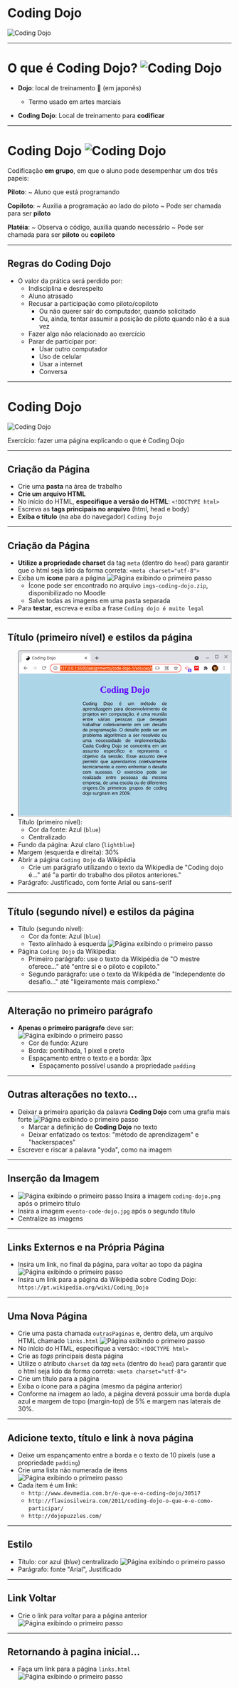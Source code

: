 <!-- {"layout": "centered"} -->
# Coding Dojo

![Coding Dojo](../../images/coding-dojo.png)


---
# O que é Coding Dojo? ![Coding Dojo](../../images/coding-dojo.png)<!-- {.push-left style="height: 100px;"} -->

- **Dojo**: local de treinamento :japanese_castle: (em japonês)
  - Termo usado em artes marciais

- **Coding Dojo**: Local de treinamento para **codificar**
---
# Coding Dojo ![Coding Dojo](../../images/coding-dojo.png)<!-- {.push-left style="height: 100px;"} -->
Codificação **em grupo**, em que o aluno pode desempenhar um dos três papeis:

**Piloto**:
  ~ Aluno que está programando

**Copiloto**:
  ~ Auxilia a programação ao lado do piloto
  ~ Pode ser chamada para ser **piloto**

**Platéia**:
  ~ Observa o código, auxilia quando necessário
  ~ Pode ser chamada para ser **piloto** ou **copiloto**

---
## Regras do Coding Dojo

- O valor da prática será perdido por:
  - Indisciplina e desrespeito
  - Aluno atrasado
  - Recusar a participação como piloto/copiloto
    - Ou não querer sair do computador, quando solicitado
    - Ou, ainda, tentar assumir a posição de piloto quando não é a sua vez
  - Fazer algo não relacionado ao exercício
  - Parar de participar por:
    - Usar outro computador
    - Uso de celular
    - Usar a internet
    - Conversa

---
<!-- {"layout": "centered-horizontal"} -->
# Coding Dojo


![Coding Dojo](../../images/coding-dojo.png)

Exercício: fazer uma página explicando o que é Coding Dojo

---
## Criação da Página


- Crie uma **pasta** na área de trabalho
- **Crie um arquivo HTML**
- No início do HTML, **especifique a versão do HTML**: `<!DOCTYPE html>`
- Escreva as **tags principais no arquivo** (html, head  e body)
- **Exiba o título** (na aba do navegador) `Coding Dojo`

---
## Criação da Página



- **Utilize a propriedade charset** da tag `meta` (dentro do `head`) para garantir que o html seja lido da forma correta:
`<meta charset="utf-8">`
- Exiba um **ícone** para a página
![Página exibindo o primeiro passo](../../images/coding_dojo_1_passos/passo1.png) <!-- {.push-right style="height: 200px;"} -->
  - Ícone pode ser encontrado no arquivo `imgs-coding-dojo.zip`, disponibilizado no Moodle
  - Salve todas as imagens em uma pasta separada
- Para **testar**, escreva e exiba a frase `Coding dojo é muito legal`

---
## Título (primeiro nível) e estilos da página


- ![Página exibindo o primeiro passo](../../images/coding_dojo_1_passos/passo2.png) <!-- {.push-right style="height: 240px;"} -->
  Título (primeiro nível):
	- Cor da fonte: Azul (`blue`)
	- Centralizado
- Fundo da página: Azul claro (`lightblue`)
- Margem (esquerda e direita): 30%
- Abrir a página `Coding Dojo` da Wikipédia
  - Crie um parágrafo utilizando o texto da Wikipedia de "Coding dojo é..." até "a partir do trabalho dos pilotos anteriores."
- Parágrafo: Justificado, com fonte Arial ou sans-serif

---
## Título (segundo nível) e estilos da página


- Título (segundo nível):
	- Cor da fonte: Azul (`blue`)
	- Texto alinhado à esquerda
  ![Página exibindo o primeiro passo](../../images/coding_dojo_1_passos/passo3.png) <!-- {.push-right style="height: 280px;"} -->
- Página `Coding Dojo` da Wikipedia:
  - Primeiro parágrafo: use o texto da Wikipédia de "O mestre oferece..." até "entre si e o piloto e copiloto."
  - Segundo parágrafo: use o texto da Wikipédia de "Independente do desafio..." até "ligeiramente mais complexo."

---
## Alteração no primeiro parágrafo

- **Apenas o primeiro parágrafo** deve ser:
  ![Página exibindo o primeiro passo](../../images/coding_dojo_1_passos/passo4.png) <!-- {.push-right style="height: 300px;"} -->
  - Cor de fundo: Azure
  - Borda: pontilhada, 1 pixel e preto
  - Espaçamento entre o texto e a borda: 3px
    - Espaçamento possível usando a propriedade `padding`

---
## Outras alterações no texto...

  - Deixar a primeira aparição da palavra **Coding Dojo** com uma grafia mais forte
  ![Página exibindo o primeiro passo](../../images/coding_dojo_1_passos/passo5.png) <!-- {.push-right style="height: 300px;"} -->
	- Marcar a definição de **Coding Dojo** no texto
	- Deixar enfatizado os textos: "método de aprendizagem" e "hackerspaces"
  - Escrever e riscar a palavra "yoda", como na imagem


---
## Inserção da Imagem

- ![Página exibindo o primeiro passo](../../images/coding_dojo_1_passos/passo6.png) <!-- {.push-right style="height: 300px;"} -->
  Insira a imagem `coding-dojo.png` após o primeiro título
- Insira a imagem `evento-code-dojo.jpg` após o segundo título
- Centralize as imagens


---
## Links Externos e na Própria Página

- Insira um link, no final da página, para voltar ao topo da página
![Página exibindo o primeiro passo](../../images/coding_dojo_1_passos/passo7.png) <!-- {.push-right style="height: 400px;"} -->
- Insira um link para a página da Wikipédia sobre Coding Dojo:
  `https://pt.wikipedia.org/wiki/Coding_Dojo`

---
## Uma Nova Página

- Crie uma pasta chamada `outrasPaginas` e, dentro dela, um arquivo HTML
  chamado `links.html`
![Página exibindo o primeiro passo](../../images/coding_dojo_1_passos/passo8.png) <!-- {.push-right style="height: 125px;"} -->
- No início do HTML, especifique a versão: `<!DOCTYPE html>`
- Crie as _tags_ principais desta página
- Utilize o atributo `charset` da _tag_ `meta` (dentro do `head`) para
  garantir que o html seja lido da forma correta: `<meta charset="utf-8">`
- Crie um título para a página
- Exiba o ícone para a página (mesmo da página anterior)
- Conforme na imagem ao lado, a página deverá possuir uma borda dupla azul e margem de topo (margin-top) de 5% e margem nas laterais de 30%.


---
## Adicione texto, título e link à nova página

- Deixe um espançamento entre a borda e o texto de 10 pixels (use a propriedade `padding`)
- Crie uma lista não numerada de itens
![Página exibindo o primeiro passo](../../images/coding_dojo_1_passos/passo9.png) <!-- {.push-right style="height: 300px;"} -->
- Cada item é um link:
  - `http://www.devmedia.com.br/o-que-e-o-coding-dojo/30517`
  - `http://flaviosilveira.com/2011/coding-dojo-o-que-e-e-como-participar/`
  - `http://dojopuzzles.com/`

----
## Estilo

- Título: cor azul (_blue_) centralizado
![Página exibindo o primeiro passo](../../images/coding_dojo_1_passos/passo9.png) <!-- {.push-right style="height: 300px;"} -->
- Parágrafo: fonte "Arial", Justificado

---
## Link Voltar

- Crie o link para voltar para a página anterior
  ![Página exibindo o primeiro passo](../../images/coding_dojo_1_passos/passo10.png) <!-- {.push-right style="height: 400px;"} -->

---
## Retornando à pagina inicial...

- Faça um link para a página `links.html`
  ![Página exibindo o primeiro passo](../../images/coding_dojo_1_passos/passo11.png) <!-- {.push-right style="height: 400px;"} -->
